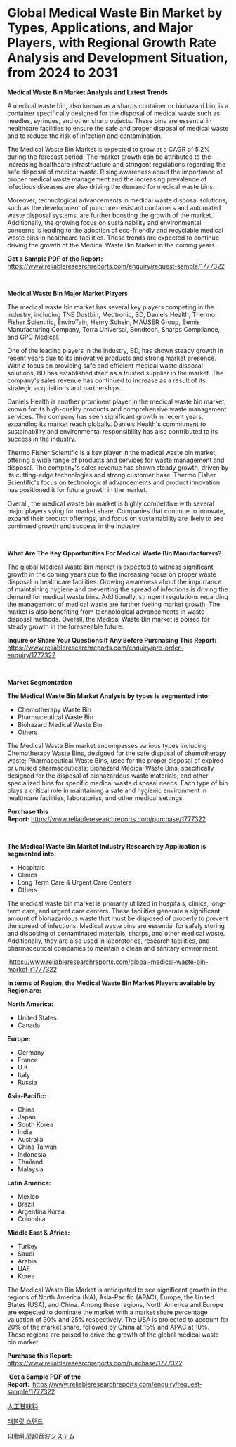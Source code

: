 <p><h1>Global Medical Waste Bin Market by Types, Applications, and Major Players, with Regional Growth Rate Analysis and Development Situation, from 2024 to 2031</h1></p><p><strong>Medical Waste Bin Market Analysis and Latest Trends</strong></p>
<p><p>A medical waste bin, also known as a sharps container or biohazard bin, is a container specifically designed for the disposal of medical waste such as needles, syringes, and other sharp objects. These bins are essential in healthcare facilities to ensure the safe and proper disposal of medical waste and to reduce the risk of infection and contamination.</p><p>The Medical Waste Bin Market is expected to grow at a CAGR of 5.2% during the forecast period. The market growth can be attributed to the increasing healthcare infrastructure and stringent regulations regarding the safe disposal of medical waste. Rising awareness about the importance of proper medical waste management and the increasing prevalence of infectious diseases are also driving the demand for medical waste bins.</p><p>Moreover, technological advancements in medical waste disposal solutions, such as the development of puncture-resistant containers and automated waste disposal systems, are further boosting the growth of the market. Additionally, the growing focus on sustainability and environmental concerns is leading to the adoption of eco-friendly and recyclable medical waste bins in healthcare facilities. These trends are expected to continue driving the growth of the Medical Waste Bin Market in the coming years.</p></p>
<p><strong>Get a Sample PDF of the Report:&nbsp;</strong> <a href="https://www.reliableresearchreports.com/enquiry/request-sample/1777322">https://www.reliableresearchreports.com/enquiry/request-sample/1777322</a></p>
<p>&nbsp;</p>
<p><strong>Medical Waste Bin Major Market Players</strong></p>
<p><p>The medical waste bin market has several key players competing in the industry, including TNE Dustbin, Medtronic, BD, Daniels Health, Thermo Fisher Scientific, EnviroTain, Henry Schein, MAUSER Group, Bemis Manufacturing Company, Terra Universal, Bondtech, Sharps Compliance, and GPC Medical. </p><p>One of the leading players in the industry, BD, has shown steady growth in recent years due to its innovative products and strong market presence. With a focus on providing safe and efficient medical waste disposal solutions, BD has established itself as a trusted supplier in the market. The company's sales revenue has continued to increase as a result of its strategic acquisitions and partnerships.</p><p>Daniels Health is another prominent player in the medical waste bin market, known for its high-quality products and comprehensive waste management services. The company has seen significant growth in recent years, expanding its market reach globally. Daniels Health's commitment to sustainability and environmental responsibility has also contributed to its success in the industry.</p><p>Thermo Fisher Scientific is a key player in the medical waste bin market, offering a wide range of products and services for waste management and disposal. The company's sales revenue has shown steady growth, driven by its cutting-edge technologies and strong customer base. Thermo Fisher Scientific's focus on technological advancements and product innovation has positioned it for future growth in the market.</p><p>Overall, the medical waste bin market is highly competitive with several major players vying for market share. Companies that continue to innovate, expand their product offerings, and focus on sustainability are likely to see continued growth and success in the industry.</p></p>
<p>&nbsp;</p>
<p><strong>What Are The Key Opportunities For Medical Waste Bin Manufacturers?</strong></p>
<p><p>The global Medical Waste Bin market is expected to witness significant growth in the coming years due to the increasing focus on proper waste disposal in healthcare facilities. Growing awareness about the importance of maintaining hygiene and preventing the spread of infections is driving the demand for medical waste bins. Additionally, stringent regulations regarding the management of medical waste are further fueling market growth. The market is also benefiting from technological advancements in waste disposal methods. Overall, the Medical Waste Bin market is poised for steady growth in the foreseeable future.</p></p>
<p><strong>Inquire or Share Your Questions If Any Before Purchasing This Report:</strong> <a href="https://www.reliableresearchreports.com/enquiry/pre-order-enquiry/1777322">https://www.reliableresearchreports.com/enquiry/pre-order-enquiry/1777322</a></p>
<p>&nbsp;</p>
<p><strong>Market Segmentation</strong></p>
<p><strong>The Medical Waste Bin Market Analysis by types is segmented into:</strong></p>
<p><ul><li>Chemotherapy Waste Bin</li><li>Pharmaceutical Waste Bin</li><li>Biohazard Medical Waste Bin</li><li>Others</li></ul></p>
<p><p>The Medical Waste Bin market encompasses various types including Chemotherapy Waste Bins, designed for the safe disposal of chemotherapy waste; Pharmaceutical Waste Bins, used for the proper disposal of expired or unused pharmaceuticals; Biohazard Medical Waste Bins, specifically designed for the disposal of biohazardous waste materials; and other specialized bins for specific medical waste disposal needs. Each type of bin plays a critical role in maintaining a safe and hygienic environment in healthcare facilities, laboratories, and other medical settings.</p></p>
<p><strong>Purchase this Report:&nbsp;</strong><a href="https://www.reliableresearchreports.com/purchase/1777322">https://www.reliableresearchreports.com/purchase/1777322</a></p>
<p>&nbsp;</p>
<p><strong>The Medical Waste Bin Market Industry Research by Application is segmented into:</strong></p>
<p><ul><li>Hospitals</li><li>Clinics</li><li>Long Term Care & Urgent Care Centers</li><li>Others</li></ul></p>
<p><p>The medical waste bin market is primarily utilized in hospitals, clinics, long-term care, and urgent care centers. These facilities generate a significant amount of biohazardous waste that must be disposed of properly to prevent the spread of infections. Medical waste bins are essential for safely storing and disposing of contaminated materials, sharps, and other medical waste. Additionally, they are also used in laboratories, research facilities, and pharmaceutical companies to maintain a clean and sanitary environment.</p></p>
<p><a href="https://www.reliableresearchreports.com/global-medical-waste-bin-market-r1777322">&nbsp;https://www.reliableresearchreports.com/global-medical-waste-bin-market-r1777322</a></p>
<p><strong>In terms of Region, the Medical Waste Bin Market Players available by Region are:</strong></p>
<p>
    <p> <strong> North America: </strong>
        <ul>
            <li>United States</li>
            <li>Canada</li>
        </ul>
        </p> 
    <p> <strong> Europe: </strong>
        <ul>
            <li>Germany</li>
            <li>France</li>
            <li>U.K.</li>
            <li>Italy</li>
            <li>Russia</li>
        </ul>
        </p> 
    <p> <strong> Asia-Pacific: </strong>
        <ul>
            <li>China</li>
            <li>Japan</li>
            <li>South Korea</li>
            <li>India</li>
            <li>Australia</li>
            <li>China Taiwan</li>
            <li>Indonesia</li>
            <li>Thailand</li>
            <li>Malaysia</li>
        </ul>
        </p> 
    <p> <strong> Latin America: </strong>
        <ul>
            <li>Mexico</li>
            <li>Brazil</li>
            <li>Argentina Korea</li>
            <li>Colombia</li>
        </ul>
        </p> 
    <p> <strong> Middle East & Africa: </strong>
        <ul>
            <li>Turkey</li>
            <li>Saudi</li>
            <li>Arabia</li>
            <li>UAE</li>
            <li>Korea</li>
        </ul>
    </p>
    </p>
<p><p>The Medical Waste Bin Market is anticipated to see significant growth in the regions of North America (NA), Asia-Pacific (APAC), Europe, the United States (USA), and China. Among these regions, North America and Europe are expected to dominate the market with a market share percentage valuation of 30% and 25% respectively. The USA is projected to account for 20% of the market share, followed by China at 15% and APAC at 10%. These regions are poised to drive the growth of the global medical waste bin market.</p></p>
<p><strong>Purchase this Report: </strong><a href="https://www.reliableresearchreports.com/purchase/1777322">https://www.reliableresearchreports.com/purchase/1777322</a></p>
<p>&nbsp;<strong>Get a Sample PDF of the Report:&nbsp;&nbsp;</strong><a href="https://www.reliableresearchreports.com/enquiry/request-sample/1777322">https://www.reliableresearchreports.com/enquiry/request-sample/1777322</a></p>
<p><strong></strong></p>
<p><p><a href="https://github.com/MosesSpinka1914/Market-Research-Report-List-1/blob/main/191555149100.md">人工甘味料</a></p><p><a href="https://github.com/shade463/Market-Research-Report-List-1/blob/main/610422243754.md">태블릿 스탠드</a></p><p><a href="https://github.com/RudyBoyer2017/Market-Research-Report-List-1/blob/main/563157449101.md">自動乳房超音波システム</a></p></p>